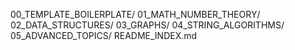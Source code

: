 00_TEMPLATE_BOILERPLATE/
01_MATH_NUMBER_THEORY/
02_DATA_STRUCTURES/
03_GRAPHS/
04_STRING_ALGORITHMS/
05_ADVANCED_TOPICS/
README_INDEX.md
